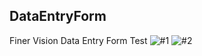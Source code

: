## DataEntryForm
Finer Vision Data Entry Form Test
![#1](https://user-images.githubusercontent.com/17458727/64739862-431eb600-d4eb-11e9-85fc-08a38ef605c5.png)
![#2](https://user-images.githubusercontent.com/17458727/64739895-5893e000-d4eb-11e9-88d0-272b76e5e993.png)
